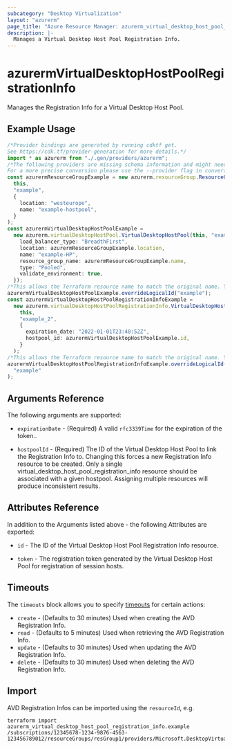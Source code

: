 ```yaml
---
subcategory: "Desktop Virtualization"
layout: "azurerm"
page_title: "Azure Resource Manager: azurerm_virtual_desktop_host_pool_registration_info"
description: |-
  Manages a Virtual Desktop Host Pool Registration Info.
---
```


# azurermVirtualDesktopHostPoolRegistrationInfo

Manages the Registration Info for a Virtual Desktop Host Pool.

## Example Usage

```typescript
/*Provider bindings are generated by running cdktf get.
See https://cdk.tf/provider-generation for more details.*/
import * as azurerm from "./.gen/providers/azurerm";
/*The following providers are missing schema information and might need manual adjustments to synthesize correctly: azurerm.
For a more precise conversion please use the --provider flag in convert.*/
const azurermResourceGroupExample = new azurerm.resourceGroup.ResourceGroup(
  this,
  "example",
  {
    location: "westeurope",
    name: "example-hostpool",
  }
);
const azurermVirtualDesktopHostPoolExample =
  new azurerm.virtualDesktopHostPool.VirtualDesktopHostPool(this, "example_1", {
    load_balancer_type: "BreadthFirst",
    location: azurermResourceGroupExample.location,
    name: "example-HP",
    resource_group_name: azurermResourceGroupExample.name,
    type: "Pooled",
    validate_environment: true,
  });
/*This allows the Terraform resource name to match the original name. You can remove the call if you don't need them to match.*/
azurermVirtualDesktopHostPoolExample.overrideLogicalId("example");
const azurermVirtualDesktopHostPoolRegistrationInfoExample =
  new azurerm.virtualDesktopHostPoolRegistrationInfo.VirtualDesktopHostPoolRegistrationInfo(
    this,
    "example_2",
    {
      expiration_date: "2022-01-01T23:40:52Z",
      hostpool_id: azurermVirtualDesktopHostPoolExample.id,
    }
  );
/*This allows the Terraform resource name to match the original name. You can remove the call if you don't need them to match.*/
azurermVirtualDesktopHostPoolRegistrationInfoExample.overrideLogicalId(
  "example"
);

```

## Arguments Reference

The following arguments are supported:

*   `expirationDate` - (Required) A valid `rfc3339Time` for the expiration of the token..

*   `hostpoolId` - (Required) The ID of the Virtual Desktop Host Pool to link the Registration Info to. Changing this forces a new Registration Info resource to be created. Only a single virtual\_desktop\_host\_pool\_registration\_info resource should be associated with a given hostpool. Assigning multiple resources will produce inconsistent results.

## Attributes Reference

In addition to the Arguments listed above - the following Attributes are exported:

*   `id` - The ID of the Virtual Desktop Host Pool Registration Info resource.

*   `token` - The registration token generated by the Virtual Desktop Host Pool for registration of session hosts.

## Timeouts

The `timeouts` block allows you to specify [timeouts](https://www.terraform.io/language/resources/syntax#operation-timeouts) for certain actions:

* `create` - (Defaults to 30 minutes) Used when creating the AVD Registration Info.
* `read` - (Defaults to 5 minutes) Used when retrieving the AVD Registration Info.
* `update` - (Defaults to 30 minutes) Used when updating the AVD Registration Info.
* `delete` - (Defaults to 30 minutes) Used when deleting the AVD Registration Info.

## Import

AVD Registration Infos can be imported using the `resourceId`, e.g.

```console
terraform import azurerm_virtual_desktop_host_pool_registration_info.example /subscriptions/12345678-1234-9876-4563-123456789012/resourceGroups/resGroup1/providers/Microsoft.DesktopVirtualization/hostPools/pool1/registrationInfo/default
```
